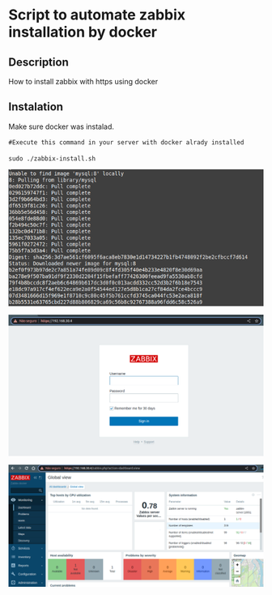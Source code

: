# Script to automate zabbix installation by docker

## Description
How to install zabbix with https using docker

## Instalation
Make sure docker was instalad.

```
#Execute this command in your server with docker alrady installed

sudo ./zabbix-install.sh

```

![](./script.png)


![](./zabbix.png)


![](./dashboard.png)
